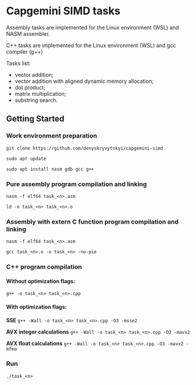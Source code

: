 # Capgemini SIMD tasks
Assembly tasks are implemented for the Linux environment (WSL) and NASM assembler.

C++ tasks are implemented for the Linux environment (WSL) and gcc compiler (g++)

Tasks list:
- vector addition;
- vector addition with aligned dynamic memory allocation;
- dot product;
- matrix multiplication;
- substring search.

## Getting Started
### Work environment preparation
`git clone https://github.com/denyskryvytskyi/capgemini-simd`

`sudo apt update`

`sudo apt install nasm gdb gcc g++`

### Pure assembly program compilation and linking
`nasm -f elf64 task_<n>.asm`

`ld -o task_<n> task_<n>.o`

### Assembly with extern C function program compilation and linking
`nasm -f elf64 task_<n>.asm`

`gcc task_<n>.o -o task_<n> -no-pie`

### C++ program compilation
#### Without optimization flags:
`g++ -o task_<n> task_<n>.cpp`
#### With optimization flags:
**SSE**
`g++ -Wall -o task_<n> task_<n>.cpp -O3 -msse2`

**AVX integer calculations**
`g++ -Wall -o task_<n> task_<n>.cpp -O3 -mavx2`

**AVX float calculations**
`g++ -Wall -o task_<n> task_<n>.cpp -O3 -mavx2 -mfma`

### Run
`./task_<n>`
